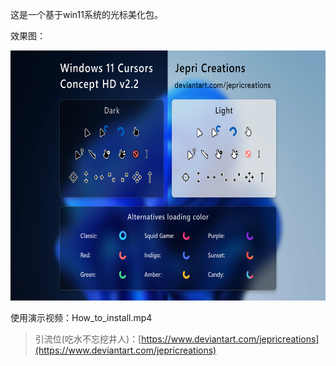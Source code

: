<!-- Date: 2025-05-05-->

这是一个基于win11系统的光标美化包。

效果图：

<img src="./Preview.jpg" height="400" />

使用演示视频：How_to_install.mp4

> 引流位(吃水不忘挖井人)：[https://www.deviantart.com/jepricreations](https://www.deviantart.com/jepricreations)
